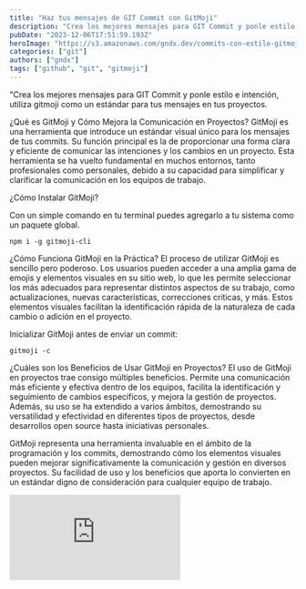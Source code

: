 ```yaml
---
title: "Haz tus mensajes de GIT Commit con GitMoji"
description: "Crea los mejores mensajes para GIT Commit y ponle estilo e intención, utiliza gitmoji como un estándar para tus mensajes."
pubDate: "2023-12-06T17:51:59.193Z"
heroImage: "https://s3.amazonaws.com/gndx.dev/commits-con-estilo-gitmoji.png"
categories: ["git"]
authors: ["gndx"]
tags: ["github", "git", "gitmoji"]
---
```


"Crea los mejores mensajes para GIT Commit y ponle estilo e intención, utiliza gitmoji como un estándar para tus mensajes en tus proyectos.

¿Qué es GitMoji y Cómo Mejora la Comunicación en Proyectos?
GitMoji es una herramienta que introduce un estándar visual único para los mensajes de tus commits. Su función principal es la de proporcionar una forma clara y eficiente de comunicar las intenciones y los cambios en un proyecto. Esta herramienta se ha vuelto fundamental en muchos entornos, tanto profesionales como personales, debido a su capacidad para simplificar y clarificar la comunicación en los equipos de trabajo.

¿Cómo Instalar GitMoji?

Con un simple comando en tu terminal puedes agregarlo a tu sistema como un paquete global.

```
npm i -g gitmoji-cli
```


¿Cómo Funciona GitMoji en la Práctica?
El proceso de utilizar GitMoji es sencillo pero poderoso. Los usuarios pueden acceder a una amplia gama de emojis y elementos visuales en su sitio web, lo que les permite seleccionar los más adecuados para representar distintos aspectos de su trabajo, como actualizaciones, nuevas características, correcciones críticas, y más. Estos elementos visuales facilitan la identificación rápida de la naturaleza de cada cambio o adición en el proyecto.

Inicializar GitMoji antes de enviar un commit:

```
gitmoji -c
```

¿Cuáles son los Beneficios de Usar GitMoji en Proyectos?
El uso de GitMoji en proyectos trae consigo múltiples beneficios. Permite una comunicación más eficiente y efectiva dentro de los equipos, facilita la identificación y seguimiento de cambios específicos, y mejora la gestión de proyectos. Además, su uso se ha extendido a varios ámbitos, demostrando su versatilidad y efectividad en diferentes tipos de proyectos, desde desarrollos open source hasta iniciativas personales.

GitMoji representa una herramienta invaluable en el ámbito de la programación y los commits, demostrando cómo los elementos visuales pueden mejorar significativamente la comunicación y gestión en diversos proyectos. Su facilidad de uso y los beneficios que aporta lo convierten en un estándar digno de consideración para cualquier equipo de trabajo.

<div className="video-wrapper">
	<iframe
		src="https://www.youtube.com/embed/P-M7ZGa22sI"
		title="YouTube video player"
		frameborder="0"
		allow="accelerometer; autoplay; clipboard-write; encrypted-media; gyroscope; picture-in-picture"
		allowfullscreen
	></iframe>
</div>
